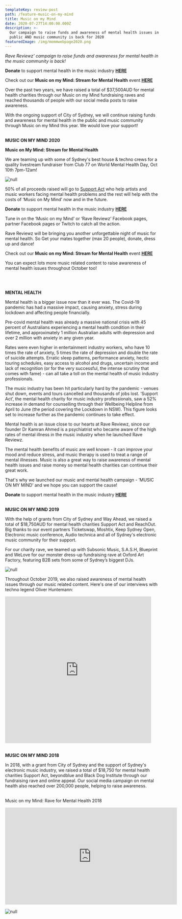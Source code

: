```yaml
---
templateKey: review-post
path: /feature-music-on-my-mind
title: Music on my Mind
date: 2020-07-27T14:00:00.000Z
description: >-
  Our campaign to raise funds and awareness of mental health issues in the
  public AND music community is back for 2020
featuredImage: /img/mommwebpage2020.png
---
```

_Rave Reviewz' campaign to raise funds and awareness for mental health in the music community is back!_

**Donate** to support mental health in the music industry **[HERE](https://www.gofundme.com/f/music-on-my-mind-2020)**

Check out our **Music on my Mind: Stream for Mental Health** event **[HERE](https://www.facebook.com/events/985674185281142)**

Over the past two years, we have raised a total of $37,500AUD for mental health charities through our Music on my Mind fundraising raves and reached thousands of people with our social media posts to raise awareness.

With the ongoing support of City of Sydney, we will continue raising funds and awareness for mental health in the public and music community through Music on my Mind this year. We would love your support!
<br><br>

**MUSIC ON MY MIND 2020**

**Music on My Mind: Stream for Mental Health**

We are teaming up with some of Sydney's best house & techno crews for a quality livestream fundraiser from Club 77 on World Mental Health Day, Oct 10th 7pm-12am!

![null](/img/img_3339.png)

50% of all proceeds raised will go to [Support Act](https://supportact.org.au/) who help artists and music workers facing mental health problems and the rest will help with the costs of ‘Music on My Mind’ now and in the future. 

**Donate** to support mental health in the music industry **[HERE](https://www.gofundme.com/f/music-on-my-mind-2020)**

Tune in on the ‘Music on my Mind’ or ‘Rave Reviewz’ Facebook pages, partner Facebook pages or Twitch to catch all the action. 

Rave Reviewz will be bringing you another unforgettable night of music for mental health. So Get your mates together (max 20 people), donate, dress up and dance!

Check out our **Music on my Mind: Stream for Mental Health** event **[HERE](https://www.facebook.com/events/985674185281142)**

You can expect lots more music related content to raise awareness of mental health issues throughout October too!

<br><br>

**MENTAL HEALTH**

Mental health is a bigger issue now than it ever was. The Covid-19 pandemic has had a massive impact, causing anxiety, stress during lockdown and affecting people financially. 

Pre-covid mental health was already a massive national crisis with 45 percent of Australians experiencing a mental health condition in their lifetime, and approximately 1 million Australian adults with depression and over 2 million with anxiety in any given year.

Rates were even higher in entertainment industry workers, who have 10 times the rate of anxiety, 5 times the rate of depression and double the rate of suicide attempts. Erratic sleep patterns, performance anxiety, hectic touring schedules, easy access to alcohol and drugs, uncertain income and lack of recognition (or for the very successful, the intense scrutiny that comes with fame) - can all take a toll on the mental health of music industry professionals.

The music industry has been hit particularly hard by the pandemic - venues shut down, events and tours cancelled and thousands of jobs lost. ‘Support Act’, the mental health charity for music industry professionals, saw a 52% increase in demand for counselling through their Wellbeing Helpline from April to June (the period covering the Lockdown in NSW). This figure looks set to increase further as the pandemic continues to take effect. 

Mental health is an issue close to our hearts at Rave Reviewz, since our founder Dr Kamran Ahmed is a psychiatrist who became aware of the high rates of mental illness in the music industry when he launched Rave Reviewz.

The mental health benefits of music are well known - it can improve your mood and reduce stress, and music therapy is used to treat a range of mental illnesses. Music is also a great way to raise awareness of mental health issues and raise money so mental health charities can continue their great work. 

That's why we launched our music and mental health campaign - ‘MUSIC ON MY MIND’ and we hope you can support the cause!

**Donate** to support mental health in the music industry **[HERE](https://www.gofundme.com/f/music-on-my-mind-2020)**
<br><br>

**MUSIC ON MY MIND 2019**

With the help of grants from City of Sydney and Way Ahead, we raised a total of $18,750AUD for mental health charities Support Act and ReachOut. Big thanks to our event partners Ticketswap, Moshtix, Keep Sydney Open, Electronic music conference, Audio technica and all of Sydney's electronic music community for their support.

For our charity rave, we teamed up with Subsonic Music, S.A.S.H, Blueprint and WeLove for our monster dress-up fundraising rave at Oxford Art Factory, featuring B2B sets from some of Sydney’s biggest DJs.

![null](/img/momm2019.jpg)

Throughout October 2019, we also raised awareness of mental health issues through our music related content. Here's one of our interviews with techno legend Oliver Huntemann: 

<iframe src="https://www.facebook.com/plugins/video.php?href=https%3A%2F%2Fwww.facebook.com%2Fravereviewz%2Fvideos%2F2486057034781603%2F&show_text=0&width=476" width="476" height="476" style="border:none;overflow:hidden" scrolling="no" frameborder="0" allowTransparency="true" allowFullScreen="true"></iframe>
<br><br>

**MUSIC ON MY MIND 2018**

In 2018, with a grant from City of Sydney and the support of Sydney's electronic music industry, we raised a total of $18,750 for mental health charities Support Act, beyondblue and Black Dog Institute through our fundraising rave and online appeal. Our social media campaign on mental health also reached over 200,000 people, helping to raise awareness.
<br><br> 

Music on my Mind: Rave for Mental Health 2018

<iframe src="https://www.facebook.com/plugins/video.php?href=https%3A%2F%2Fwww.facebook.com%2Fravereviewz%2Fvideos%2F359731594802468%2F&show_text=0&width=560" width="560" height="315" style="border:none;overflow:hidden" scrolling="no" frameborder="0" allowTransparency="true" allowFullScreen="true"></iframe>

![null](/img/event-image.png)

